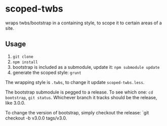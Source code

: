 scoped-twbs
===========

wraps twbs/bootstrap in a containing style, to scope it to certain areas of a site.

## Usage
1. `git clone`
2. `npm install`
3. bootstrap is included as a submodule, update it: `npm submodule update`
4. generate the scoped style: `grunt`

The wrapping style is `.twbs`, to change it update `scoped-twbs.less`.

The bootstrap submodule is pegged to a release. To see which one: `cd bootstrap`, `git status`. Whichever branch it tracks should be the release, like 3.0.0. 

To change the version of bootstrap, simply checkout the release: `git checkout -b v3.0.0 tags/v3.0.